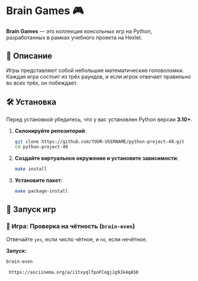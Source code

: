 # Brain Games 🎮

**Brain Games** — это коллекция консольных игр на Python, разработанных в рамках учебного проекта на Hexlet.

## 📌 Описание
Игры представляют собой небольшие математические головоломки. Каждая игра состоит из трёх раундов, и если игрок отвечает правильно во всех трёх, он побеждает.

## 🛠 Установка
Перед установкой убедитесь, что у вас установлен Python версии **3.10+**.

1. **Склонируйте репозиторий**:
    ```sh
    git clone https://github.com/YOUR-USERNAME/python-project-49.git
    cd python-project-49
    ```

2. **Создайте виртуальное окружение и установите зависимости**:
    ```sh
    make install
    ```

3. **Установите пакет**:
    ```sh
    make package-install
    ```

## 🚀 Запуск игр

### 🔹 **Игра: Проверка на чётность (`brain-even`)**
Отвечайте `yes`, если число чётное, и `no`, если нечётное.

**Запуск:**
```sh
brain-even

 https://asciinema.org/a/i1txyqlfpoFCogjJg9Jk4qA50
